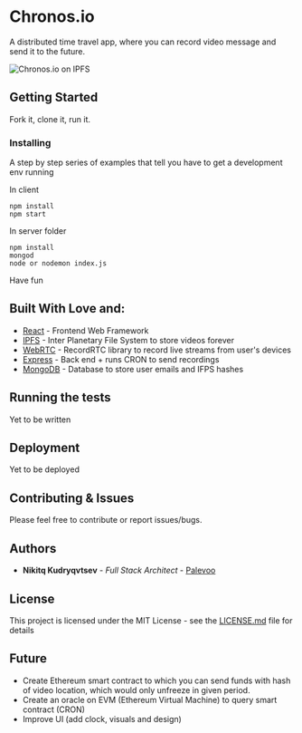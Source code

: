 # Chronos.io

A distributed time travel app, where you can record video message and send it to the future.

![Chronos.io on IPFS](https://ipfs.io/ipfs/QmctXuva4qutFTyj4Q9N8tb4efXsVjQbeLwrdHF9nVHwU4)

## Getting Started

Fork it, clone it, run it.

### Installing

A step by step series of examples that tell you have to get a development env running

In client
```
npm install
npm start
```

In server folder
```
npm install
mongod
node or nodemon index.js
```

Have fun

## Built With Love and:

* [React](https://reactjs.org/) - Frontend Web Framework
* [IPFS](https://ipfs.io/) - Inter Planetary File System to store videos forever
* [WebRTC](https://webrtc.org/) - RecordRTC library to record live streams from user's devices
* [Express](http://expressjs.com/) - Back end + runs CRON to send recordings
* [MongoDB](https://www.mongodb.com/) - Database to store user emails and IFPS hashes

## Running the tests

Yet to be written

## Deployment

Yet to be deployed

## Contributing & Issues

Please feel free to contribute or report issues/bugs.

## Authors

* **Nikitq Kudryqvtsev** - *Full Stack Architect* - [Palevoo](https://github.com/palevoo)

## License

This project is licensed under the MIT License - see the [LICENSE.md](LICENSE.md) file for details

## Future

* Create Ethereum smart contract to which you can send funds with hash of video location, which would only unfreeze in given period.
* Create an oracle on EVM (Ethereum Virtual Machine) to query smart contract (CRON)
* Improve UI (add clock, visuals and design)
